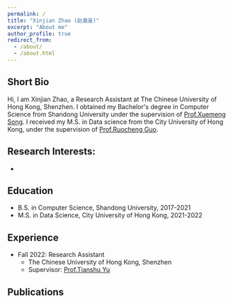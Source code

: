 ```yaml
---
permalink: /
title: "Xinjian Zhao (赵鑫鉴)"
excerpt: "About me"
author_profile: true
redirect_from: 
  - /about/
  - /about.html
---
```

## Short Bio

Hi, I am Xinjian Zhao, a Research Assistant at The Chinese University of Hong Kong, Shenzhen. I obtained my Bachelor's degree in Computer Science from Shandong University under the supervision of [Prof.Xuemeng Song](https://xuemengsong.github.io/). I received my M.S. in Data science from the City University of Hong Kong, under the supervision of [Prof.Ruocheng Guo](https://rguo12.github.io/).

## Research Interests:
*

## Education

* B.S. in Computer Science, Shandong University, 2017-2021
* M.S. in Data Science, City University of Hong Kong, 2021-2022

## Experience

* Fall 2022: Research Assistant
  * The Chinese University of Hong Kong, Shenzhen
  * Supervisor: [Prof.Tianshu Yu](https://mypage.cuhk.edu.cn/academics/yutianshu/)

## Publications

